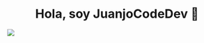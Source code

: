 <div align="center">
<h1 align="center">Hola, soy JuanjoCodeDev 👋</h1>
</div>

<img src="https://draftilustrator.files.wordpress.com/2023/09/programacion-informatica-draft-design-web.gif" align="center">
